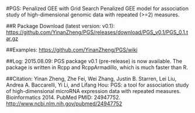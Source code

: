 #PGS: Penalized GEE with Grid Search
Penalized GEE model for association study of high-dimensional genomic data with repeated (>=2) measures. 

##R Package Download (latest version: v0.1):
https://github.com/YinanZheng/PGS/releases/download/PGS_v0.1/PGS_0.1.tar.gz

##Examples:
https://github.com/YinanZheng/PGS/wiki

##Log:
2015.08.09: PGS package v0.1 (pre-release) is now available. The package is written in Rcpp and RcppArmadillo, which is much faster than R.

##Citation:
Yinan Zheng, Zhe Fei, Wei Zhang, Justin B. Starren, Lei Liu, Andrea A. Baccarelli,
Yi Li, and Lifang Hou: PGS: a tool for association study of high-dimensional microRNA expression data with repeated measures. Bioinformatics 2014. PubMed PMID: 24947752.
http://www.ncbi.nlm.nih.gov/pubmed/24947752



